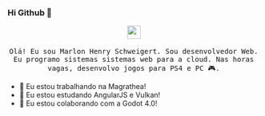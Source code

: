### Hi Github 👋

<p align="center">
  <img src="https://user-images.githubusercontent.com/5679180/79618120-0daffb80-80be-11ea-819e-d2b0fa904d07.gif" width="27px">
  <br><br>
  <samp>
Olá! Eu sou Marlon Henry Schweigert. Sou desenvolvedor Web. Eu programo sistemas sistemas web para a cloud. Nas horas vagas, desenvolvo jogos para PS4 e PC 🎮.
</p>


- 🔭 Eu estou trabalhando na Magrathea!
- 🌱 Eu estou estudando AngularJS e Vulkan!
- 👯 Eu estou colaborando com a Godot 4.0!
